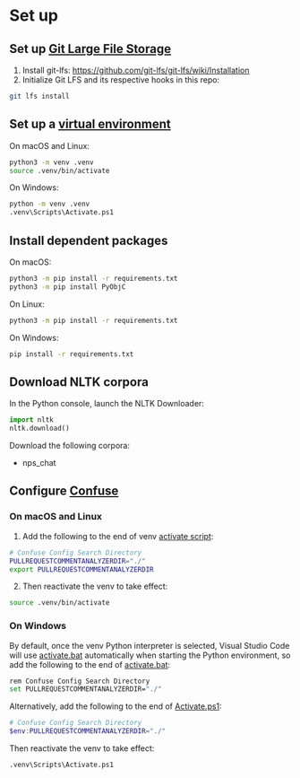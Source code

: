 # Set up

## Set up [Git Large File Storage](https://git-lfs.github.com/)
1. Install git-lfs: https://github.com/git-lfs/git-lfs/wiki/Installation
2. Initialize Git LFS and its respective hooks in this repo:
```bash
git lfs install
```

## Set up a [virtual environment](https://docs.python.org/3.6/library/venv.html#module-venv)
On macOS and Linux:
```bash
python3 -m venv .venv
source .venv/bin/activate
```
On Windows:
```bash
python -m venv .venv
.venv\Scripts\Activate.ps1
```

## Install dependent packages
On macOS:
```bash
python3 -m pip install -r requirements.txt
python3 -m pip install PyObjC
```
On Linux:
```bash
python3 -m pip install -r requirements.txt
```
On Windows:
```bash
pip install -r requirements.txt
```

## Download NLTK corpora
In the Python console, launch the NLTK Downloader:
```python
import nltk
nltk.download()
```
Download the following corpora:
- nps_chat

## Configure [Confuse](http://confuse.readthedocs.org) 
### On macOS and Linux
1. Add the following to the end of venv [activate script](.venv/bin/activate):
```bash
# Confuse Config Search Directory
PULLREQUESTCOMMENTANALYZERDIR="./"
export PULLREQUESTCOMMENTANALYZERDIR
```
2. Then reactivate the venv to take effect:
```bash
source .venv/bin/activate
```
### On Windows
By default, once the venv Python interpreter is selected, Visual Studio Code will use [activate.bat](.venv\Scripts\activate.bat) automatically 
when starting the Python environment, so add the following to the end of [activate.bat](.venv\Scripts\activate.bat):
```bash
rem Confuse Config Search Directory
set PULLREQUESTCOMMENTANALYZERDIR="./"
```
Alternatively, add the following to the end of [Activate.ps1](.venv\Scripts\Activate.ps1):
```powershell
# Confuse Config Search Directory
$env:PULLREQUESTCOMMENTANALYZERDIR="./"
```
Then reactivate the venv to take effect:
```bash
.venv\Scripts\Activate.ps1
```